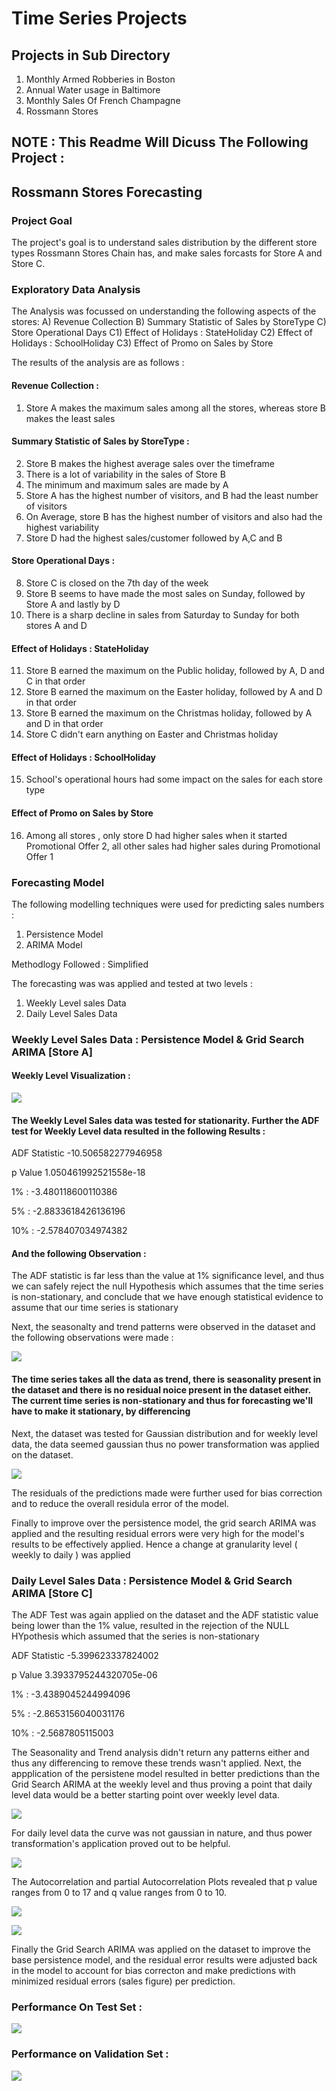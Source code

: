 # Time Series Projects

## Projects in Sub Directory
1)  Monthly Armed Robberies in Boston
2) Annual Water usage in Baltimore
3) Monthly Sales Of French Champagne
4) Rossmann Stores

## NOTE : This Readme Will Dicuss The Following Project :

## Rossmann Stores Forecasting


### Project Goal 

The project's goal is to understand sales distribution by the different store types Rossmann Stores Chain has, and make sales forcasts for Store A and Store C.

### Exploratory Data Analysis

The Analysis was focussed on understanding the following aspects of the stores:
A) Revenue Collection 
B) Summary Statistic of Sales by StoreType
C) Store Operational Days
  C1) Effect of Holidays : StateHoliday 
  C2) Effect of Holidays : SchoolHoliday
  C3) Effect of Promo on Sales by Store

The results of the analysis are as follows : 

#### Revenue Collection  : 

1) Store A makes the maximum sales among all the stores, whereas store B makes the least sales

#### Summary Statistic of Sales by StoreType :

2) Store B makes the highest average sales over the timeframe
3) There is a lot of variability in the sales of Store B
4) The minimum and maximum sales are made by A
5) Store A has the highest number of visitors, and B had the least number of visitors
6) On Average, store B has the highest number of visitors and also had the highest variability
7) Store D had the highest sales/customer followed by A,C and B

#### Store Operational Days : 

8) Store C is closed on the 7th day of the week
9) Store B seems to have made the most sales on Sunday, followed by Store A and lastly by D
10) There is a sharp decline in sales from Saturday to Sunday for both stores A and D

#### Effect of Holidays : StateHoliday

11) Store B earned the maximum on the Public holiday, followed by A, D and C in that order
12) Store B earned the maximum on the Easter holiday, followed by A and D in that order
13) Store B earned the maximum on the Christmas holiday, followed by A and D in that order
14) Store C didn't earn anything on Easter and Christmas holiday

#### Effect of Holidays : SchoolHoliday

15) School's operational hours had some impact on the sales for each store type

#### Effect of Promo on Sales by Store

16) Among all stores , only store D had higher sales when it started Promotional Offer 2, all other sales had higher sales during Promotional Offer 1

### Forecasting Model

The following modelling techniques were used for predicting sales numbers : 
1) Persistence Model
2) ARIMA Model

Methodlogy Followed : Simplified 

The forecasting was was applied and tested at two levels : 
1) Weekly Level sales Data
2) Daily Level Sales Data

### Weekly Level Sales Data : Persistence Model & Grid Search ARIMA [Store A] 

#### Weekly Level Visualization : 
![](images/Rossman/Weekly_overview.png)


#### The Weekly Level Sales data was tested for stationarity. Further the ADF test for Weekly Level data resulted in the following Results :

ADF Statistic -10.506582277946958

p Value 1.050461992521558e-18

1% : -3.480118600110386

5% : -2.8833618426136196

10% : -2.578407034974382

#### And the following Observation : 

The ADF statistic is far less than the value at 1% significance level, and thus we can safely reject the null Hypothesis which assumes that the time series is non-stationary, and conclude that we have enough statistical evidence to assume that our time series is stationary

Next, the seasonalty and trend patterns were observed in the dataset and the following observations were made : 

![](images/Rossman/Weekly_Seasonlaity_Trends.png)

#### The time series takes all the data as trend, there is seasonality present in the dataset and there is no residual noice present in the dataset either. The current time series is non-stationary and thus for forecasting we'll have to make it stationary, by differencing


Next, the dataset was tested for Gaussian distribution and for weekly level data, the data seemed gaussian thus no power transformation was applied on the dataset. 


![](images/Rossman/Weekly_Gaussian.png)

The residuals of the predictions made were further used for bias correction and to reduce the overall residula error of the model. 

Finally to improve over the persistence model, the grid search ARIMA was applied and the resulting residual errors were very high for the model's results to be effectively applied. Hence a change at granularity level ( weekly to daily ) was applied

### Daily Level Sales Data : Persistence Model & Grid Search ARIMA [Store C] 

The ADF Test was again applied on the dataset and the ADF statistic value being lower than the 1% value, resulted in the rejection of the NULL HYpothesis which assumed that the series is non-stationary

ADF Statistic -5.399623337824002

p Value 3.3933795244320705e-06

1% : -3.4389045244994096

5% : -2.8653156040031176

10% : -2.5687805115003


The Seasonality and Trend analysis didn't return any patterns either and thus any differencing to remove these trends wasn't applied. Next, the appplication of the persistene model resulted in better predictions than the Grid Search ARIMA at the weekly level and thus proving a point that daily level data would be a better starting point over weekly level data.

![](images/Rossman/Daily_Seasonaility_Trends.png)


For daily level data the curve was not gaussian in nature, and thus power transformation's application proved out to be helpful.


![](images/Rossman/Daily_Gaussian.png)

The Autocorrelation and partial Autocorrelation Plots revealed that p value ranges from 0 to 17 and q value ranges from 0 to 10.

![](images/Rossman/Daily_Autocorrelation.png)

![](images/Rossman/Daily_PartialAutocorrelation.png)

Finally the Grid Search ARIMA was applied on the dataset to improve the base persistence model, and the residual error results
were adjusted back in the model to account for bias correcton and make predictions with minimized residual errors (sales figure) per prediction.

### Performance On Test Set :


![](images/Rossman/Daily_Test_Set.png)


### Performance on Validation Set :

![](images/Rossman/Daily_Validation.png)

